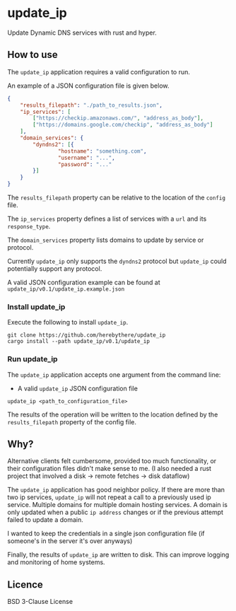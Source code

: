 # update_ip

Update Dynamic DNS services with rust and hyper.

## How to use

The `update_ip` application requires a valid configuration to run.

An example of a JSON configuration file is given below.

```JSON
{
	"results_filepath": "./path_to_results.json",
	"ip_services": [
		["https://checkip.amazonaws.com/", "address_as_body"],
		["https://domains.google.com/checkip", "address_as_body"]
	],
	"domain_services": {
		"dyndns2": [{
				"hostname": "something.com",
				"username": "...",
				"password": "..."
		}]
	}
}
```

The `results_filepath` property can be relative to the location of the `config` file.

The `ip_services` property defines a list of services with a `url` and its `response_type`.

The `domain_services` property lists domains to update by service or protocol.

Currently `update_ip` only supports the `dyndns2` protocol but `update_ip` could potentially support any protocol.

A valid JSON configuration example can be found at
`update_ip/v0.1/update_ip.example.json`

### Install update_ip

Execute the following to install `update_ip`.

```
git clone https://github.com/herebythere/update_ip
cargo install --path update_ip/v0.1/update_ip
```

### Run update_ip

The `update_ip` application accepts one argument from the command line:

- A valid `update_ip` JSON configuration file

```
update_ip <path_to_configuration_file>
```

The results of the operation will be written to the location defined by the `results_filepath` property of the config file.

## Why?

Alternative clients felt cumbersome, provided too much functionality, or their configuration files didn't make sense to me. (I also needed a rust project that involved a disk -> remote fetches -> disk dataflow)

The `update_ip` application has good neighbor policy. If there are more than two ip services, `update_ip` will not repeat a call to a previously used ip service. Multiple domains for multiple domain hosting services. A domain is only updated when a public `ip address` changes or if the previous attempt failed to update a domain.

I wanted to keep the credentials in a single json configuration file (if someone's in the server it's over anyways)

Finally, the results of `update_ip` are written to disk. This can improve logging and monitoring of home systems. 

## Licence

BSD 3-Clause License
